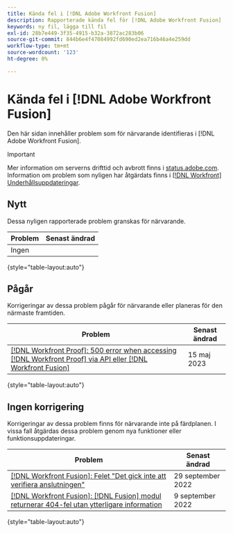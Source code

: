```yaml
---
title: Kända fel i [!DNL Adobe Workfront Fusion]
description: Rapporterade kända fel för [!DNL Adobe Workfront Fusion]
keywords: ny fil, lägga till fil
exl-id: 28b7e449-3f35-4915-b32a-3872ac283b06
source-git-commit: 844b6e4f47084992fd690ed2ea716b46a4e259dd
workflow-type: tm+mt
source-wordcount: '123'
ht-degree: 0%

---
```


# Kända fel i [!DNL Adobe Workfront Fusion]

Den här sidan innehåller problem som för närvarande identifieras i [!DNL Adobe Workfront Fusion].

>[!IMPORTANT]
>
>Mer information om serverns drifttid och avbrott finns i [status.adobe.com](https://status.adobe.com). Information om problem som nyligen har åtgärdats finns i [[!DNL Workfront] Underhållsuppdateringar](../maintenance/current-updates.md).

## Nytt

Dessa nyligen rapporterade problem granskas för närvarande.

| **Problem** | **Senast ändrad** |
| -----------------------------------------------------------------| ----------------- |
| Ingen |  |

{style="table-layout:auto"}


## Pågår

Korrigeringar av dessa problem pågår för närvarande eller planeras för den närmaste framtiden.

| **Problem** | **Senast ändrad** |
| -----------------------------------------------------------------| ----------------- |
| [[!DNL Workfront Proof]: 500 error when accessing [!DNL Workfront Proof] via API eller [!DNL Workfront Fusion]](known-issues-workfront-proof/proof-500-error-getallproofs.md) | 15 maj 2023 |

{style="table-layout:auto"}

## Ingen korrigering

Korrigeringar av dessa problem finns för närvarande inte på färdplanen. I vissa fall åtgärdas dessa problem genom nya funktioner eller funktionsuppdateringar.

| **Problem** | **Senast ändrad** |
| -----------------------------------------------------------------| ----------------- |
| [[!DNL Workfront Fusion]: Felet &quot;Det gick inte att verifiera anslutningen&quot;](known-issues-workfront-fusion/fusion-401-error-must-reauthenicate-connection.md) | 29 september 2022 |
| [[!DNL Workfront Fusion]: [!DNL Fusion] modul returnerar 404-fel utan ytterligare information](known-issues-workfront-fusion/fusion-404-error-no-description.md) | 9 september 2022 |

{style="table-layout:auto"}
